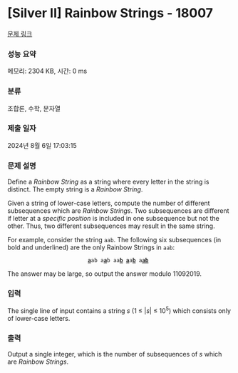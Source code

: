# [Silver II] Rainbow Strings - 18007 

[문제 링크](https://www.acmicpc.net/problem/18007) 

### 성능 요약

메모리: 2304 KB, 시간: 0 ms

### 분류

조합론, 수학, 문자열

### 제출 일자

2024년 8월 6일 17:03:15

### 문제 설명

<p>Define a <em>Rainbow String</em> as a string where every letter in the string is distinct. The empty string is a <em>Rainbow String</em>.</p>

<p>Given a string of lower-case letters, compute the number of different subsequences which are <em>Rainbow Strings</em>. Two subsequences are different if letter at a <em>specific position</em> is included in one subsequence but not the other. Thus, two different subsequences may result in the same string.</p>

<p>For example, consider the string <code>aab</code>. The following six subsequences (in bold and underlined) are the only Rainbow Strings in <code>aab</code>:</p>

<p style="text-align: center;"><code><u><strong>a</strong></u>ab a<u><strong>a</strong></u>b aa<u><strong>b</strong></u> <u><strong>a</strong></u>a<u><strong>b</strong></u> a<u><strong>ab</strong></u> <u><strong><empty></strong></u></code></p>

<p>The answer may be large, so output the answer modulo 11092019.</p>

### 입력 

 <p>The single line of input contains a string <em>s</em> (1 ≤ |<em>s</em>| ≤ 10<sup>5</sup>) which consists only of lower-case letters.</p>

### 출력 

 <p>Output a single integer, which is the number of subsequences of <em>s</em> which are <em>Rainbow Strings</em>.</p>

